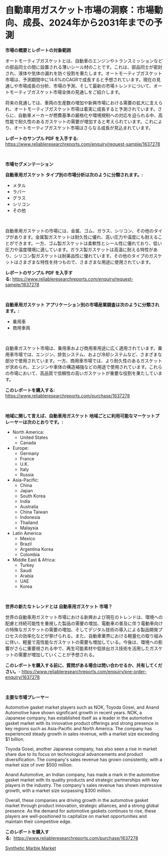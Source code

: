 <p><h1>自動車用ガスケット市場の洞察：市場動向、成長、2024年から2031年までの予測</h1></p><p><strong>市場の概要とレポートの対象範囲</strong></p>
<p><p>オートモーティブガスケットとは、自動車のエンジンやトランスミッションなどの部品同士の間に設置される薄いシール材のことです。これは、部品同士が密封され、液体や気体の漏れを防ぐ役割を果たします。オートモーティブガスケット市場は、予測期間中に14.6%のCAGRで成長すると予想されています。現在の見通しや市場成長の分析、市場の予測、そして最新の市場トレンドについて、オートモーティブガスケット市場全体の見通しをご紹介します。</p><p>将来の見通しでは、車両の生産数の増加や新興市場における需要の拡大に支えられ、オートモーティブガスケット市場は着実に成長すると予測されています。さらに、自動車メーカーが燃費基準の厳格化や環境規制への対応を迫られる中、高性能で耐久性のあるガスケットの需要が増加すると考えられています。これにより、オートモーティブガスケット市場はさらなる成長が見込まれています。</p></p>
<p><strong>レポートのサンプル PDF を入手する:</strong> <a href="https://www.reliableresearchreports.com/enquiry/request-sample/1637278">https://www.reliableresearchreports.com/enquiry/request-sample/1637278</a></p>
<p>&nbsp;</p>
<p><strong>市場セグメンテーション</strong></p>
<p><strong>自動車用ガスケット タイプ別の市場分析は次のように分類されます。:</strong></p>
<p><ul><li>メタル</li><li>ラバー</li><li>グラス</li><li>シリコン</li><li>その他</li></ul></p>
<p>&nbsp;</p>
<p><p>自動車用ガスケットの市場には、金属、ゴム、ガラス、シリコン、その他のタイプがあります。金属製ガスケットは耐久性に優れ、高い圧力や温度にも耐えることができます。一方、ゴム製ガスケットは柔軟性とシール性に優れており、低い圧力や温度環境に適しています。ガラス製ガスケットは高温に耐える特性があり、シリコン製ガスケットは耐薬品性に優れています。その他のタイプのガスケットはさまざまな特性を持つもので、さまざまな用途に使用されています。</p></p>
<p><strong>レポートのサンプル PDF を入手する:</strong>&nbsp;<a href="https://www.reliableresearchreports.com/enquiry/request-sample/1637278">https://www.reliableresearchreports.com/enquiry/request-sample/1637278</a></p>
<p>&nbsp;</p>
<p><strong> 自動車用ガスケット アプリケーション別の市場産業調査は次のように分類されます。:</strong></p>
<p><ul><li>乗用車</li><li>商用車両</li></ul></p>
<p>&nbsp;</p>
<p><p>自動車ガスケット市場は、乗用車および商用車用途に広く適用されています。乗用車市場では、エンジン、排気システム、および冷却システムなど、さまざまな部分で使用されています。一方、商用車市場では、より耐久性のあるガスケットが求められ、エンジンや車体の構造補強などの用途で使用されています。これらの市場において、高品質で信頼性の高いガスケットが重要な役割を果たしています。</p></p>
<p><strong>このレポートを購入する:</strong>&nbsp; <a href="https://www.reliableresearchreports.com/purchase/1637278">https://www.reliableresearchreports.com/purchase/1637278</a></p>
<p>&nbsp;</p>
<p><strong>地域に関して言えば、自動車用ガスケット 地域ごとに利用可能なマーケットプレーヤーは次のとおりです。:</strong></p>
<p><ul>
    <li>
        North America:
        <ul>
            <li>United States</li>
            <li>Canada</li>
        </ul>
    </li>
    <li>
        Europe:
        <ul>
            <li>Germany</li>
            <li>France</li>
            <li>U.K.</li>
            <li>Italy</li>
            <li>Russia</li>
        </ul>
    </li>
    <li>
        Asia-Pacific:
        <ul>
            <li>China</li>
            <li>Japan</li>
            <li>South Korea</li>
            <li>India</li>
            <li>Australia</li>
            <li>China Taiwan</li>
            <li>Indonesia</li>
            <li>Thailand</li>
            <li>Malaysia</li>
        </ul>
    </li>
    <li>
        Latin America:
        <ul>
            <li>Mexico</li>
            <li>Brazil</li>
            <li>Argentina Korea</li>
            <li>Colombia</li>
        </ul>
    </li>
    <li>
        Middle East & Africa:
        <ul>
            <li>Turkey</li>
            <li>Saudi</li>
            <li>Arabia</li>
            <li>UAE</li>
            <li>Korea</li>
        </ul>
    </li>
    </ul></p>
<p>&nbsp;</p>
<p><strong>世界の新たなトレンドとは 自動車用ガスケット 市場？</strong></p>
<p><p>世界の自動車用ガスケット市場における新興および現在のトレンドは、環境への配慮と持続可能性を重視した製品の需要の増加、電動車の普及に伴う電動車向けの特殊なガスケットの需要の増加、そしてデジタル技術の導入による製品開発プロセスの効率化などが挙げられる。また、自動車業界における軽量化の取り組みに伴い、軽量で高性能なガスケットの需要も増加している。今後は、環境への影響がさらに重要視される中で、再生可能素材や低排出ガス技術を活用したガスケットの需要が増加していくことが予想される。</p></p>
<p><strong>このレポートを購入する前に、質問がある場合は問い合わせるか、共有してください。</strong>- <a href="https://www.reliableresearchreports.com/enquiry/pre-order-enquiry/1637278">https://www.reliableresearchreports.com/enquiry/pre-order-enquiry/1637278</a></p>
<p>&nbsp;</p>
<p><strong>主要な市場プレーヤー</strong></p>
<p><p>Automotive gasket market players such as NOK, Toyoda Gosei, and Anand Automotive have shown significant growth in recent years. NOK, a Japanese company, has established itself as a leader in the automotive gasket market with its innovative product offerings and strong presence in key regions such as Asia-Pacific and North America. The company has experienced steady growth in sales revenue, with a market size exceeding $1 billion.</p><p>Toyoda Gosei, another Japanese company, has also seen a rise in market share due to its focus on technological advancements and product diversification. The company's sales revenue has grown consistently, with a market size of over $500 million.</p><p>Anand Automotive, an Indian company, has made a mark in the automotive gasket market with its quality products and strategic partnerships with key players in the industry. The company's sales revenue has shown impressive growth, with a market size surpassing $300 million.</p><p>Overall, these companies are driving growth in the automotive gasket market through product innovation, strategic alliances, and a strong global presence. As the demand for automotive gaskets continues to rise, these players are well-positioned to capitalize on market opportunities and maintain their competitive edge.</p></p>
<p><strong>このレポートを購入する:</strong>&nbsp;&nbsp;<a href="https://www.reliableresearchreports.com/purchase/1637278">https://www.reliableresearchreports.com/purchase/1637278</a></p>
<p><p><a href="https://adventurous-uranium-ef9.notion.site/Synthetic-Marble-Market-Size-Market-Trends-and-Growth-Outlook-forecasted-for-period-from-2024-to-2-e4a78dea8fb143e4af5d3c297cf920ec">Synthetic Marble Market</a></p></p>